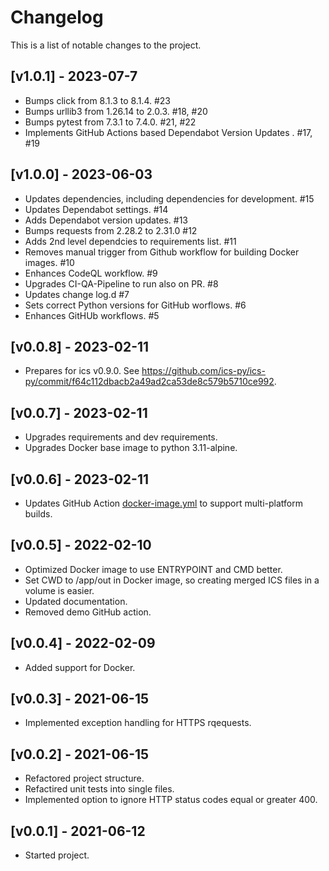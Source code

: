 # Changelog

This is a list of notable changes to the project.

## [v1.0.1] - 2023-07-7

- Bumps click from 8.1.3 to 8.1.4. #23
- Bumps urllib3 from 1.26.14 to 2.0.3. #18, #20
- Bumps pytest from 7.3.1 to 7.4.0. #21, #22
- Implements GitHub Actions based Dependabot Version Updates . #17, #19

## [v1.0.0] - 2023-06-03

- Updates dependencies, including dependencies for development. #15
- Updates Dependabot settings. #14
- Adds Dependabot version updates. #13
- Bumps requests from 2.28.2 to 2.31.0 #12
- Adds 2nd level dependcies to requirements list. #11
- Removes manual trigger from Github workflow for building Docker images. #10
- Enhances CodeQL workflow. #9
- Upgrades CI-QA-Pipeline to run also on PR. #8
- Updates change log.d #7
- Sets correct Python versions for GitHub worflows. #6
- Enhances GitHUb workflows. #5

## [v0.0.8] - 2023-02-11

- Prepares for ics v0.9.0.
  See https://github.com/ics-py/ics-py/commit/f64c112dbacb2a49ad2ca53de8c579b5710ce992.

## [v0.0.7] - 2023-02-11

- Upgrades requirements and dev requirements.
- Upgrades Docker base image to python 3.11-alpine.

## [v0.0.6] - 2023-02-11

- Updates GitHub Action [docker-image.yml](.github/workflows/docker-image.yml) to support multi-platform builds.

## [v0.0.5] - 2022-02-10

- Optimized Docker image to use ENTRYPOINT and CMD better.
- Set CWD to /app/out in Docker image, so creating merged ICS files in a volume is easier.
- Updated documentation.
- Removed demo GitHub action.

## [v0.0.4] - 2022-02-09

- Added support for Docker.

## [v0.0.3] - 2021-06-15

- Implemented exception handling for HTTPS rqequests.

## [v0.0.2] - 2021-06-15

- Refactored project structure.
- Refactired unit tests into single files.
- Implemented option to ignore HTTP status codes equal or greater 400.

## [v0.0.1] - 2021-06-12

- Started project.
